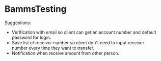 # BammsTesting
Suggestions:

- Verification with email so client can get an account number and default password for login.
- Save list of receiver number so client don't need to input receiver number every time they want to transfer.
- Notification when receive amount from other person.
